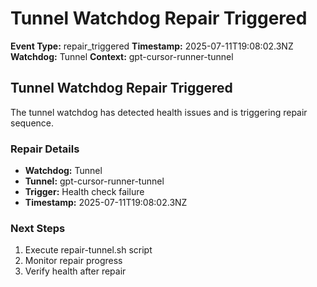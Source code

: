 # Tunnel Watchdog Repair Triggered

**Event Type:** repair_triggered
**Timestamp:** 2025-07-11T19:08:02.3NZ
**Watchdog:** Tunnel
**Context:** gpt-cursor-runner-tunnel


## Tunnel Watchdog Repair Triggered

The tunnel watchdog has detected health issues and is triggering repair sequence.

### Repair Details
- **Watchdog:** Tunnel
- **Tunnel:** gpt-cursor-runner-tunnel
- **Trigger:** Health check failure
- **Timestamp:** 2025-07-11T19:08:02.3NZ

### Next Steps
1. Execute repair-tunnel.sh script
2. Monitor repair progress
3. Verify health after repair


